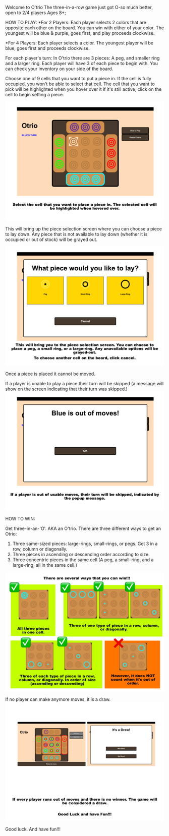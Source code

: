 Welcome to O'trio
The three-in-a-row game just got O-so much better, open to 2/4 players Ages 8+;

HOW TO PLAY:
\*For 2 Players:
Each player selects 2 colors that are opposite each other on the board. You can win with either of your color. The youngest will be blue & purple, goes first, and play proceeds clockwise.

\*For 4 Players:
Each player selects a color. The youngest player will be blue, goes first and proceeds clockwise.

For each player's turn:
In O'trio there are 3 pieces:
A peg, and smaller ring and a larger ring.
Each player will have 3 of each piece to begin with. You can check your inventory on your side of the board.

Choose one of 9 cells that you want to put a piece in. If the cell is fully occupied, you won't be able to select that cell. The cell that you want to pick will be highlighted when you hover over it if it's still active, click on the cell to begin setting a piece.

![select a cell on the board](./tutorial-images/OtrioTutorial0.png)

This will bring up the piece selection screen where you can choose a piece to lay down. Any piece that is not available to lay down (whether it is occupied or out of stock) will be grayed out.

![select a piece to put on the board](./tutorial-images/OtrioTutorial1.png)

Once a piece is placed it cannot be moved.

If a player is unable to play a piece their turn will be skipped (a message will show on the screen indicating that their turn was skipped.)
![skippedTurn](./tutorial-images/OtrioTutorial7.png)

HOW TO WIN:

Get three-in-an-'O'. AKA an O'trio. There are three different ways to get an Otrio:

1. Three same-sized pieces: large-rings, small-rings, or pegs. Get 3 in a row, column or diagonally.
2. Three pieces in ascending or descending order according to size.
3. Three concentric pieces in the same cell (A peg, a small-ring, and a large-ring, all in the same cell.)

![win conditions](./tutorial-images/OtrioTutorial4.png)

If no player can make anymore moves, it is a draw.
![draw](./tutorial-images/OtrioTutorial8.png)

Good luck. And have fun!!!
